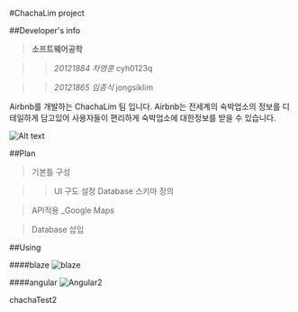 #ChachaLim project

##Developer's info
>__소프트웨어공학__

>>_20121884 차영훈_ cyh0123q

>>_20121865 임종식_ jongsiklim

Airbnb를 개발하는 ChachaLim 팀 입니다.
Airbnb는 전세계의 숙박업소의 정보를 디테일하게 담고있어 사용자들이 편리하게 숙박업소에 대한정보를 받을 수 있습니다.

![Alt text](https://a2.muscache.com/airbnb/static/logos/belo-1200x630-a0d52af6aba9463c82017da13912f19f.png)


##Plan
>기본틀 구성

>> UI 구도 설정
>> Database 스키마 정의

> API적용 _Google Maps

> Database 삽입


##Using

####blaze
![blaze](http://blazejs.org/logo/logo.png)

####angular
![Angular2](http://www.whiteoctoberevents.co.uk/perch/resources/angular.svg)


chachaTest2
